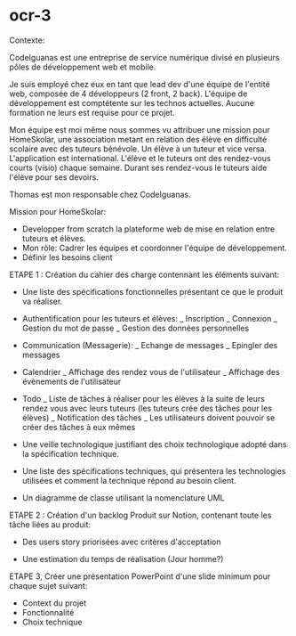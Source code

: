 # ocr-3

Contexte:

CodeIguanas est une entreprise de service numérique divisé en plusieurs pôles de développement web et mobile.

Je suis employé chez eux en tant que lead dev d'une équipe de l'entité web, composée de 4 développeurs (2 front, 2 back). L'équipe de développement est comptétente sur les technos actuelles. Aucune formation ne leurs est requise pour ce projet.

Mon équipe est moi même nous sommes vu attribuer une mission pour HomeSkolar, une association metant en relation des élève en difficulté scolaire avec des tuteurs bénévole. Un élève à un tuteur et vice versa.
L'application est international.
L'élève et le tuteurs ont des rendez-vous courts (visio) chaque semaine.
Durant ses rendez-vous le tuteurs aide l'élève pour ses devoirs.

Thomas est mon responsable chez CodeIguanas.

Mission pour HomeSkolar:

- Developper from scratch la plateforme web de mise en relation entre tuteurs et élèves.
- Mon rôle: Cadrer les équipes et coordonner l'équipe de développement.
- Définir les besoins client

ETAPE 1 : Création du cahier des charge contennant les éléments suivant:

- Une liste des spécifications fonctionnelles présentant ce que le produit va réaliser.

* Authentification pour les tuteurs et élèves:
  _ Inscription
  _ Connexion
  _ Gestion du mot de passe
  _ Gestion des donnèes personnelles

* Communication (Messagerie):
  _ Echange de messages
  _ Epingler des messages

* Calendrier
  _ Affichage des rendez vous de l'utilisateur
  _ Affichage des évènements de l'utilisateur

* Todo
  _ Liste de tâches à réaliser pour les élèves à la suite de leurs rendez vous avec leurs tuteurs (les tuteurs crée des tâches pour les élèves)
  _ Notification des tâches
  \_ Les utilisateurs doivent pouvoir se créer des tâches à eux mêmes

- Une veille technologique justifiant des choix technologique adopté dans la spécification technique.

- Une liste des spécifications techniques, qui présentera les technologies utilisées et comment la technique répond au besoin client.

- Un diagramme de classe utilisant la nomenclature UML

ETAPE 2 : Création d'un backlog Produit sur Notion, contenant toute les tâche liées au produit:

- Des users story priorisées avec critères d'acceptation

- Une estimation du temps de réalisation (Jour homme?)

ETAPE 3, Créer une présentation PowerPoint d'une slide minimum pour chaque sujet suivant:

- Context du projet
- Fonctionnalité
- Choix technique
